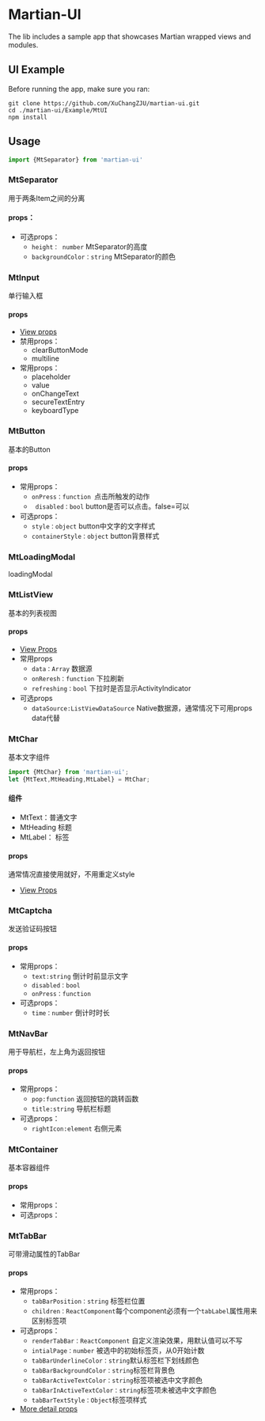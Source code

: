 # Martian-UI
The lib includes a sample app that showcases Martian wrapped views and modules.

## UI Example 

Before running the app, make sure you ran:

    git clone https://github.com/XuChangZJU/martian-ui.git
    cd ./martian-ui/Example/MtUI
    npm install


## Usage
```js
import {MtSeparator} from 'martian-ui'
```
### MtSeparator
用于两条Item之间的分离
#### props：
- 可选props：
 	- `height： number` MtSeparator的高度
 	- `backgroundColor：string` MtSeparator的颜色

### MtInput
单行输入框

#### props
- [View props](http://facebook.github.io/react-native/docs/textinput.html)
- 禁用props：
	- clearButtonMode
	- multiline
- 常用props：
	- placeholder 
	- value
	- onChangeText
	- secureTextEntry
	- keyboardType

### MtButton
基本的Button
#### props
- 常用props：
	- `onPress：function `点击所触发的动作
	- ` disabled：bool` button是否可以点击。false=可以
- 可选props：
	- `style：object` button中文字的文字样式
	- `containerStyle：object` button背景样式

### MtLoadingModal
loadingModal

### MtListView
基本的列表视图
#### props
- [View Props](http://facebook.github.io/react-native/docs/listview.html)
- 常用props
	- `data：Array` 数据源 
	- `onReresh：function`   下拉刷新
	- `refreshing：bool` 下拉时是否显示ActivityIndicator
- 可选props
	- `dataSource:ListViewDataSource` Native数据源，通常情况下可用props data代替


### MtChar
基本文字组件
```js
import {MtChar} from 'martian-ui';
let {MtText,MtHeading,MtLabel} = MtChar;
```
#### 组件
- MtText：普通文字
- MtHeading 标题
- MtLabel： 标签


#### props 
通常情况直接使用就好，不用重定义style
- [View Props](http://facebook.github.io/react-native/docs/text.html)

### MtCaptcha
 发送验证码按钮

#### props
- 常用props：
 	- `text:string`  倒计时前显示文字
 	- `disabled：bool`
 	- `onPress：function`
- 可选props：
	- `time：number` 倒计时时长
	
### MtNavBar
用于导航栏，左上角为返回按钮
#### props
- 常用props：
 	- `pop:function`  返回按钮的跳转函数
 	- `title:string` 导航栏标题
- 可选props：
	- `rightIcon:element` 右侧元素


### MtContainer
基本容器组件
#### props
- 常用props：
- 可选props：

### MtTabBar
可带滑动属性的TabBar
#### props
- 常用props：
	- `tabBarPosition：string` 标签栏位置
	- `children：ReactComponent`每个component必须有一个`tabLabel`属性用来区别标签项
- 可选props：
	- `renderTabBar：ReactComponent` 自定义渲染效果，用默认值可以不写
	- `intialPage：number` 被选中的初始标签页，从0开始计数
	- `tabBarUnderlineColor：string`默认标签栏下划线颜色
	- `tabBarBackgroundColor：string`标签栏背景色
	- `tabBarActiveTextColor：string`标签项被选中文字颜色
	- `tabBarInActiveTextColor：string`标签项未被选中文字颜色
	- `tabBarTextStyle：Object`标签项样式
- [More detail props](https://github.com/skv-headless/react-native-scrollable-tab-view)


